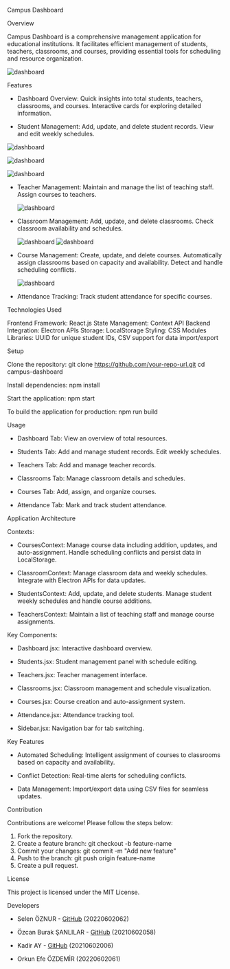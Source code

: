 Campus Dashboard 

Overview 

Campus Dashboard is a comprehensive management application for educational institutions. It facilitates efficient management of students, teachers, classrooms, and courses, providing essential tools for scheduling and resource organization. 

![dashboard](src/assets/dashboard.png)
                       

Features 

- Dashboard Overview: Quick insights into total students, teachers, classrooms, and courses. Interactive cards for exploring detailed information. 

- Student Management: Add, update, and delete student records. View and edit weekly schedules. 

                             
![dashboard](src/assets/studentsearch.png)

![dashboard](src/assets/studenSelen.png)

![dashboard](src/assets/weeklyscheduleforstudent.png)

 

- Teacher Management: Maintain and manage the list of teaching staff. Assign courses to teachers. 

                              
  ![dashboard](src/assets/teacherSearch.png)

 

                                   

- Classroom Management: Add, update, and delete classrooms. Check classroom availability and schedules. 

   ![dashboard](src/assets/classroomSearch.png)
   ![dashboard](src/assets/teachweeklyScheduleforclass.png)

               

                                                           

- Course Management: Create, update, and delete courses. Automatically assign classrooms based on capacity and availability. Detect and handle scheduling conflicts.       

    ![dashboard](src/assets/manageCourses.png)
            

 

- Attendance Tracking: Track student attendance for specific courses. 

Technologies Used 

Frontend Framework: React.js 
State Management: Context API 
Backend Integration: Electron APIs 
Storage: LocalStorage 
Styling: CSS Modules 
Libraries: UUID for unique student IDs, CSV support for data import/export 

Setup 

Clone the repository: 
   git clone https://github.com/your-repo-url.git 
   cd campus-dashboard 

Install dependencies: 
   npm install 

Start the application: 
   npm start 

To build the application for production: 
   npm run build 

Usage 

- Dashboard Tab: View an overview of total resources. 

- Students Tab: Add and manage student records. Edit weekly schedules. 

- Teachers Tab: Add and manage teacher records. 

- Classrooms Tab: Manage classroom details and schedules. 

- Courses Tab: Add, assign, and organize courses. 

- Attendance Tab: Mark and track student attendance. 

Application Architecture 

Contexts: 

- CoursesContext: Manage course data including addition, updates, and auto-assignment. Handle scheduling conflicts and persist data in LocalStorage. 

- ClassroomContext: Manage classroom data and weekly schedules. Integrate with Electron APIs for data updates. 

- StudentsContext: Add, update, and delete students. Manage student weekly schedules and handle course additions. 

- TeachersContext: Maintain a list of teaching staff and manage course assignments. 

Key Components: 

- Dashboard.jsx: Interactive dashboard overview. 

- Students.jsx: Student management panel with schedule editing. 

- Teachers.jsx: Teacher management interface. 

- Classrooms.jsx: Classroom management and schedule visualization. 

- Courses.jsx: Course creation and auto-assignment system. 

- Attendance.jsx: Attendance tracking tool. 

- Sidebar.jsx: Navigation bar for tab switching. 

Key Features 

- Automated Scheduling: Intelligent assignment of courses to classrooms based on capacity and availability. 

- Conflict Detection: Real-time alerts for scheduling conflicts. 

- Data Management: Import/export data using CSV files for seamless updates. 

Contribution 

Contributions are welcome! Please follow the steps below: 
1. Fork the repository. 
2. Create a feature branch: 
   git checkout -b feature-name 
3. Commit your changes: 
   git commit -m "Add new feature" 
4. Push to the branch: 
   git push origin feature-name 
5. Create a pull request. 

License 

This project is licensed under the MIT License. 

Developers 

- Selen ÖZNUR - [GitHub](https://github.com/selenoznur) (20220602062) 

- Özcan Burak ŞANLILAR - [GitHub](https://github.com/buraksanlilar) (20210602058) 

- Kadir AY - [GitHub](https://github.com/sucreistaken) (20210602006) 

- Orkun Efe ÖZDEMİR (20220602061) 
